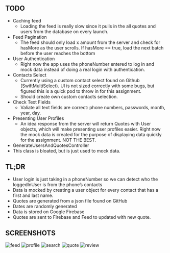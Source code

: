 ## TODO
- Caching feed
  - Loading the feed is really slow since it pulls in the all quotes and users from the database on every launch. 
- Feed Pagination
  - The feed should only load x amount from the server and check for hasMore as the user scrolls. If hasMore == true, load the next batch before the user reaches the bottom
- User Authentication
  - Right now the app uses the phoneNumber entered to log in and mock data instead of doing a real login with authentication.
- Contacts Select
  - Currently using a custom contact select found on Github (SwiftMultiSelect). UI is not sized correctly with some bugs, but figured this is a quick pod to throw in for this assignment.
  - Should create own custom contacts selection.
- Check Text Fields
  - Valiate all text fields are correct: phone numbers, passwords, month, year, day.
- Presenting User Profiles
  - An idea response from the server will return Quotes with User objects, which will make presenting user profiles easier. Right now the mock data is created for the purpose of displaying data quickly for the assignment. NOT THE BEST. 
 - GenerateUsersAndQuotesController
  - This class is bloated, but is just used to mock data.

## TL;DR
- User login is just taking in a phoneNumber so we can detect who the loggedInUser is from the phone’s contacts
- Data is mocked by creating a user object for every contact that has a first and last name. 
- Quotes are generated from a json file found on GitHub
- Dates are randomly generated
- Data is stored on Google Firebase
- Quotes are sent to Firebase and Feed to updated with new quote.

## SCREENSHOTS
![feed](https://github.com/sarah89lee/quotes/blob/34ddf15b683dac1f8e062911188e60a43faa387a/Quotes/Supporting%20Files/Screenshots/Feed.PNG) ![profile](https://github.com/sarah89lee/quotes/blob/34ddf15b683dac1f8e062911188e60a43faa387a/Quotes/Supporting%20Files/Screenshots/Profile.PNG) ![search](https://github.com/sarah89lee/quotes/blob/34ddf15b683dac1f8e062911188e60a43faa387a/Quotes/Supporting%20Files/Screenshots/Search.PNG) ![quote](https://github.com/sarah89lee/quotes/blob/34ddf15b683dac1f8e062911188e60a43faa387a/Quotes/Supporting%20Files/Screenshots/Quote.PNG) ![review](https://github.com/sarah89lee/quotes/blob/34ddf15b683dac1f8e062911188e60a43faa387a/Quotes/Supporting%20Files/Screenshots/Review.PNG)
